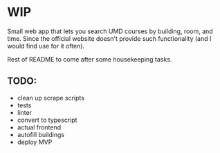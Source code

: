 # WIP

Small web app that lets you search UMD courses by building, room, and time. Since the official website doesn't provide such functionality (and I would find use for it often).

Rest of README to come after some housekeeping tasks.

## TODO:
- clean up scrape scripts
- tests
- linter
- convert to typescript
- actual frontend
- autofill buildings
- deploy MVP
